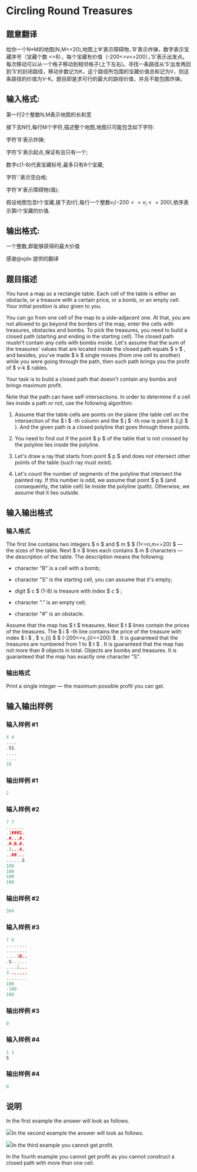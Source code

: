 # Circling Round Treasures

## 题意翻译

给你一个N*M的地图(N,M<=20),地图上’#’表示障碍物，’B’表示炸弹，数字表示宝藏序号（宝藏个数 <=8），每个宝藏有价值（-200<=v<=200），’S’表示出发点。每次移动可以从一个格子移动到相邻格子(上下左右)。寻找一条路径从’S’出发再回到’S’的封闭路径，移动步数记为K，这个路径所包围的宝藏价值总和记为V，则这条路径的价值为V-K。题目即是求可行的最大的路径价值，并且不能包围炸弹。

## 输入格式:

第一行2个整数N,M表示地图的长和宽

接下去N行,每行M个字符,描述整个地图,地图只可能包含如下字符:

字符'B'表示炸弹;

字符'S'表示起点,保证有且只有一个;

数字c(1-8)代表宝藏标号,最多只有8个宝藏;

字符'.'表示空白格;

字符'#'表示障碍物(墙);

假设地图包含t个宝藏,接下去t行,每行一个整数$v_i(-200<=v_i<=200)$,依序表示第i个宝藏的价值.

## 输出格式:

一个整数,即能够获得的最大价值

感谢@xjdx 提供的翻译

## 题目描述

You have a map as a rectangle table. Each cell of the table is either an obstacle, or a treasure with a certain price, or a bomb, or an empty cell. Your initial position is also given to you.

You can go from one cell of the map to a side-adjacent one. At that, you are not allowed to go beyond the borders of the map, enter the cells with treasures, obstacles and bombs. To pick the treasures, you need to build a closed path (starting and ending in the starting cell). The closed path mustn't contain any cells with bombs inside. Let's assume that the sum of the treasures' values that are located inside the closed path equals $ v $ , and besides, you've made $ k $ single moves (from one cell to another) while you were going through the path, then such path brings you the profit of $ v-k $ rubles.

Your task is to build a closed path that doesn't contain any bombs and brings maximum profit.

Note that the path can have self-intersections. In order to determine if a cell lies inside a path or not, use the following algorithm:

1. Assume that the table cells are points on the plane (the table cell on the intersection of the $ i $ -th column and the $ j $ -th row is point $ (i,j) $ ). And the given path is a closed polyline that goes through these points.

2. You need to find out if the point $ p $ of the table that is not crossed by the polyline lies inside the polyline.

3. Let's draw a ray that starts from point $ p $ and does not intersect other points of the table (such ray must exist).

4. Let's count the number of segments of the polyline that intersect the painted ray. If this number is odd, we assume that point $ p $ (and consequently, the table cell) lie inside the polyline (path). Otherwise, we assume that it lies outside.

## 输入输出格式

### 输入格式

The first line contains two integers $ n $ and $ m $ $ (1<=n,m<=20) $ — the sizes of the table. Next $ n $ lines each contains $ m $ characters — the description of the table. The description means the following:

- character "B" is a cell with a bomb;

- character "S" is the starting cell, you can assume that it's empty;

- digit $ c $ (1-8) is treasure with index $ c $ ;

- character "." is an empty cell;

- character "\#" is an obstacle.

Assume that the map has $ t $ treasures. Next $ t $ lines contain the prices of the treasures. The $ i $ -th line contains the price of the treasure with index $ i $ , $ v_{i} $ $ (-200<=v_{i}<=200) $ . It is guaranteed that the treasures are numbered from 1 to $ t $ . It is guaranteed that the map has not more than 8 objects in total. Objects are bombs and treasures. It is guaranteed that the map has exactly one character "S".

### 输出格式

Print a single integer — the maximum possible profit you can get.

## 输入输出样例

### 输入样例 #1

```cpp
4 4
....
.S1.
....
....
10

```
### 输出样例 #1

```cpp
2

```
### 输入样例 #2

```cpp
7 7
.......
.1###2.
.#...#.
.#.B.#.
.3...4.
..##...
......S
100
100
100
100

```
### 输出样例 #2

```cpp
364

```
### 输入样例 #3

```cpp
7 8
........
........
....1B..
.S......
....2...
3.......
........
100
-100
100

```
### 输出样例 #3

```cpp
0

```
### 输入样例 #4

```cpp
1 1
S

```
### 输出样例 #4

```cpp
0

```
## 说明

In the first example the answer will look as follows.

![](https://cdn.luogu.com.cn/upload/vjudge_pic/CF375C/cb0dbb1d435c2b4c4d748d9831291d273e4bf3cf.png)In the second example the answer will look as follows.

![](https://cdn.luogu.com.cn/upload/vjudge_pic/CF375C/8027ff788009012e6263f482eda32fa57c7a9ae8.png)In the third example you cannot get profit.

In the fourth example you cannot get profit as you cannot construct a closed path with more than one cell.

